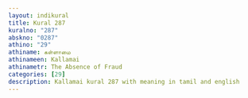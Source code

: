 ```yaml
---
layout: indikural
title: Kural 287
kuralno: "287"
abskno: "0287"
athino: "29"
athiname: கள்ளாமை
athinameen: Kallamai
athinametr: The Absence of Fraud
categories: [29]
description: Kallamai kural 287 with meaning in tamil and english 
---
```


